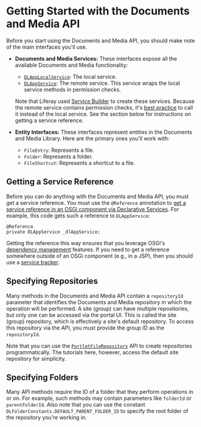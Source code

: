 # Getting Started with the Documents and Media API

Before you start using the Documents and Media API, you should make note of the 
main interfaces you'll use. 

-   **Documents and Media Services:** These interfaces expose all the available 
    Documents and Media functionality: 

    -   [`DLAppLocalService`](@platform-ref@/7.1-latest/javadocs/portal-kernel/com/liferay/document/library/kernel/service/DLAppLocalService.html): 
        The local service. 
    -   [`DLAppService`](@platform-ref@/7.1-latest/javadocs/portal-kernel/com/liferay/document/library/kernel/service/DLAppService.html): 
        The remote service. This service wraps the local service 
        methods in permission checks. 

    Note that Liferay used 
    [Service Builder](/develop/tutorials/-/knowledge_base/7-1/service-builder) 
    to create these services. Because the remote service contains permission 
    checks, it's 
    [best practice](/develop/tutorials/-/knowledge_base/7-1/creating-remote-services#using-service-builder-to-generate-remote-services) 
    to call it instead of the local service. See the section below for 
    instructions on getting a service reference. 

-   **Entity Interfaces:** These interfaces represent entities in the Documents 
    and Media Library. Here are the primary ones you'll work with: 

    -   `FileEntry`: Represents a file. 
    -   `Folder`: Represents a folder.
    -   `FileShortcut`: Represents a shortcut to a file.

## Getting a Service Reference

Before you can do anything with the Documents and Media API, you must get a 
service reference. You must use the `@Reference` annotation to 
[get a service reference in an OSGi component via Declarative Services](/develop/tutorials/-/knowledge_base/7-1/osgi-services-and-dependency-injection-with-declarative-services). 
For example, this code gets such a reference to `DLAppService`: 

    @Reference
    private DLAppService _dlAppService;

Getting the reference this way ensures that you leverage OSGi's 
[dependency management](/develop/tutorials/-/knowledge_base/7-1/leveraging-dependencies) 
features. If you need to get a reference somewhere outside of an OSGi component 
(e.g., in a JSP), then you should use a 
[service tracker](/develop/tutorials/-/knowledge_base/7-1/service-trackers). 

## Specifying Repositories 

Many methods in the Documents and Media API contain a `repositoryId` parameter 
that identifies the Documents and Media repository in which the operation will 
be performed. A site (group) can have multiple repositories, but only one can be 
accessed via the portal UI. This is called the site (group) repository, which is 
effectively a site's default repository. To access this repository via the API, 
you must provide the group ID as the `repositoryId`. 

Note that you can use the 
[`PortletFileRepository`](@platform-ref@/7.1-latest/javadocs/portal-kernel/com/liferay/portal/kernel/portletfilerepository/PortletFileRepository.html) 
API to create repositories programmatically. The tutorials here, however, access 
the default site repository for simplicity. 

## Specifying Folders

Many API methods require the ID of a folder that they perform operations in or 
on. For example, such methods may contain parameters like `folderId` or 
`parentFolderId`. Also note that you can use the constant 
`DLFolderConstants.DEFAULT_PARENT_FOLDER_ID` to specify the root folder of the 
repository you're working in. 
